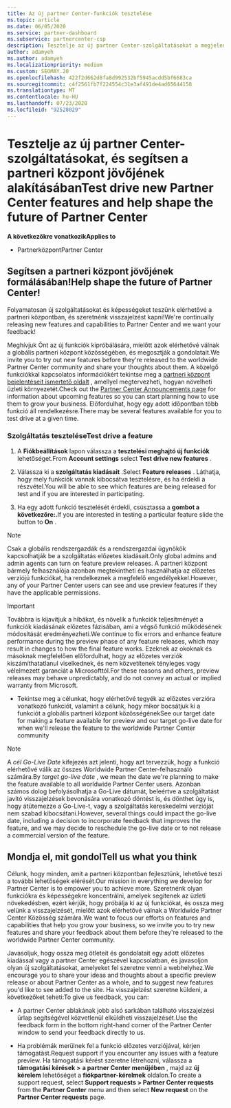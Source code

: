 ```yaml
---
title: Az új partner Center-funkciók tesztelése
ms.topic: article
ms.date: 06/05/2020
ms.service: partner-dashboard
ms.subservice: partnercenter-csp
description: Tesztelje az új partner Center-szolgáltatásokat a megjelenésük előtt, és tudassa velünk, mit gondol. Segítsen a partneri központ jövőjének formálásában!
author: adamyeh
ms.author: adamyeh
ms.localizationpriority: medium
ms.custom: SEOMAY.20
ms.openlocfilehash: 422f2d662d8fa8d992532bf5945acdd5bf6683ca
ms.sourcegitcommit: c4f2561fb7f224554c31e3af491de4ad65644158
ms.translationtype: MT
ms.contentlocale: hu-HU
ms.lasthandoff: 07/23/2020
ms.locfileid: "92528029"
---
```

# <a name="test-drive-new-partner-center-features-and-help-shape-the-future-of-partner-center"></a><span data-ttu-id="d2367-104">Tesztelje az új partner Center-szolgáltatásokat, és segítsen a partneri központ jövőjének alakításában</span><span class="sxs-lookup"><span data-stu-id="d2367-104">Test drive new Partner Center features and help shape the future of Partner Center</span></span>

<span data-ttu-id="d2367-105">**A következőkre vonatkozik**</span><span class="sxs-lookup"><span data-stu-id="d2367-105">**Applies to**</span></span>

- <span data-ttu-id="d2367-106">Partnerközpont</span><span class="sxs-lookup"><span data-stu-id="d2367-106">Partner Center</span></span>

## <a name="help-shape-the-future-of-partner-center"></a><span data-ttu-id="d2367-107">Segítsen a partneri központ jövőjének formálásában!</span><span class="sxs-lookup"><span data-stu-id="d2367-107">Help shape the future of Partner Center!</span></span>

<span data-ttu-id="d2367-108">Folyamatosan új szolgáltatásokat és képességeket teszünk elérhetővé a partneri központban, és szeretnénk visszajelzést kapni!</span><span class="sxs-lookup"><span data-stu-id="d2367-108">We're continually releasing new features and capabilities to Partner Center and we want your feedback!</span></span>

<span data-ttu-id="d2367-109">Meghívjuk Önt az új funkciók kipróbálására, mielőtt azok elérhetővé válnak a globális partneri központ közösségében, és megosztják a gondolatait.</span><span class="sxs-lookup"><span data-stu-id="d2367-109">We invite you to try out new features before they're released to the worldwide Partner Center community and share your thoughts about them.</span></span> <span data-ttu-id="d2367-110">A közelgő funkciókkal kapcsolatos információkért tekintse meg a [partneri központ bejelentéseit ismertető oldalt](announcements/index.md) , amellyel megtervezheti, hogyan növelheti üzleti környezetét.</span><span class="sxs-lookup"><span data-stu-id="d2367-110">Check out the [Partner Center Announcements page](announcements/index.md) for information about upcoming features so you can start planning how to use them to grow your business.</span></span> <span data-ttu-id="d2367-111">Előfordulhat, hogy egy adott időpontban több funkció áll rendelkezésre.</span><span class="sxs-lookup"><span data-stu-id="d2367-111">There may be several features available for you to test drive at a given time.</span></span>

### <a name="test-drive-a-feature"></a><span data-ttu-id="d2367-112">Szolgáltatás tesztelése</span><span class="sxs-lookup"><span data-stu-id="d2367-112">Test drive a feature</span></span>

1. <span data-ttu-id="d2367-113">A **Fiókbeállítások** lapon válassza a **tesztelési meghajtó új funkciók** lehetőséget.</span><span class="sxs-lookup"><span data-stu-id="d2367-113">From **Account settings** select **Test drive new features** .</span></span>

2. <span data-ttu-id="d2367-114">Válassza ki a **szolgáltatás kiadásait** .</span><span class="sxs-lookup"><span data-stu-id="d2367-114">Select **Feature releases** .</span></span> <span data-ttu-id="d2367-115">Láthatja, hogy mely funkciók vannak kibocsátva tesztelésre, és ha érdekli a részvétel.</span><span class="sxs-lookup"><span data-stu-id="d2367-115">You will be able to see which features are being released for test and if you are interested in participating.</span></span>

3. <span data-ttu-id="d2367-116">Ha egy adott funkció tesztelését érdekli, csúsztassa a **gombot a következőre:.**</span><span class="sxs-lookup"><span data-stu-id="d2367-116">If you are interested in testing a particular feature slide the button to **On** .</span></span>

> [!NOTE]  
> <span data-ttu-id="d2367-117">Csak a globális rendszergazdák és a rendszergazdai ügynökök kapcsolhatják be a szolgáltatás előzetes kiadásait.</span><span class="sxs-lookup"><span data-stu-id="d2367-117">Only global admins and admin agents can turn on feature preview releases.</span></span> <span data-ttu-id="d2367-118">A partneri központ bármely felhasználója azonban megtekintheti és használhatja az előzetes verziójú funkciókat, ha rendelkeznek a megfelelő engedélyekkel.</span><span class="sxs-lookup"><span data-stu-id="d2367-118">However, any of your Partner Center users can see and use preview features if they have the applicable permissions.</span></span>

> [!IMPORTANT]  
> <span data-ttu-id="d2367-119">Továbbra is kijavítjuk a hibákat, és növelik a funkciók teljesítményét a funkciók kiadásának előzetes fázisában, ami a végső funkció működésének módosítását eredményezheti.</span><span class="sxs-lookup"><span data-stu-id="d2367-119">We continue to fix errors and enhance feature performance during the preview phase of any feature releases, which may result in changes to how the final feature works.</span></span> <span data-ttu-id="d2367-120">Ezeknek az okoknak és másoknak megfelelően előfordulhat, hogy az előzetes verziók kiszámíthatatlanul viselkednek, és nem közvetítenek tényleges vagy vélelmezett garanciát a Microsofttól.</span><span class="sxs-lookup"><span data-stu-id="d2367-120">For these reasons and others, preview releases may behave unpredictably, and do not convey an actual or implied warranty from Microsoft.</span></span>

- <span data-ttu-id="d2367-121">Tekintse meg a célunkat, hogy elérhetővé tegyék az előzetes verzióra vonatkozó funkciót, valamint a célunk, hogy mikor bocsátjuk ki a funkciót a globális partneri központ közösségének</span><span class="sxs-lookup"><span data-stu-id="d2367-121">See our target date for making a feature available for preview and our target go-live date for when we'll release the feature to the worldwide Partner Center community</span></span>

> [!NOTE]  
> <span data-ttu-id="d2367-122">A *cél Go-Live Date* kifejezés azt jelenti, hogy azt tervezzük, hogy a funkció elérhetővé válik az összes Worldwide Partner Center-felhasználó számára.</span><span class="sxs-lookup"><span data-stu-id="d2367-122">By *target go-live date* , we mean the date we're planning to make the feature available to all worldwide Partner Center users.</span></span> <span data-ttu-id="d2367-123">Azonban számos dolog befolyásolhatja a Go-Live dátumát, beleértve a szolgáltatást javító visszajelzések bevonására vonatkozó döntést is, és dönthet úgy is, hogy átütemezze a Go-Live-t, vagy a szolgáltatás kereskedelmi verzióját nem szabad kibocsátani.</span><span class="sxs-lookup"><span data-stu-id="d2367-123">However, several things could impact the go-live date, including a decision to incorporate feedback that improves the feature, and we may decide to reschedule the go-live date or to not release a commercial version of the feature.</span></span>  
 
## <a name="tell-us-what-you-think"></a><span data-ttu-id="d2367-124">Mondja el, mit gondol</span><span class="sxs-lookup"><span data-stu-id="d2367-124">Tell us what you think</span></span>

<span data-ttu-id="d2367-125">Célunk, hogy minden, amit a partneri központban fejlesztünk, lehetővé teszi a további lehetőségek elérését.</span><span class="sxs-lookup"><span data-stu-id="d2367-125">Our mission in everything we develop for Partner Center is to empower you to achieve more.</span></span> <span data-ttu-id="d2367-126">Szeretnénk olyan funkciókra és képességekre koncentrálni, amelyek segítenek az üzleti növekedésben, ezért kérjük, hogy próbálja ki az új funkciókat, és ossza meg velünk a visszajelzését, mielőtt azok elérhetővé válnak a Worldwide Partner Center Közösség számára.</span><span class="sxs-lookup"><span data-stu-id="d2367-126">We want to focus our efforts on features and capabilities that help you grow your business, so we invite you to try new features and share your feedback about them before they're released to the worldwide Partner Center community.</span></span> 

<span data-ttu-id="d2367-127">Javasoljuk, hogy ossza meg ötleteit és gondolatait egy adott előzetes kiadással vagy a partner Center egészével kapcsolatban, és javasoljon olyan új szolgáltatásokat, amelyeket fel szeretne venni a webhelyhez.</span><span class="sxs-lookup"><span data-stu-id="d2367-127">We encourage you to share your ideas and thoughts about a specific preview release or about Partner Center as a whole, and to suggest new features you'd like to see added to the site.</span></span> <span data-ttu-id="d2367-128">Ha visszajelzést szeretne küldeni, a következőket teheti:</span><span class="sxs-lookup"><span data-stu-id="d2367-128">To give us feedback, you can:</span></span>  

- <span data-ttu-id="d2367-129">A partner Center ablakának jobb alsó sarkában található visszajelzési űrlap segítségével közvetlenül elküldheti visszajelzését.</span><span class="sxs-lookup"><span data-stu-id="d2367-129">Use the feedback form in the bottom right-hand corner of the Partner Center window to send your feedback directly to us.</span></span> 

- <span data-ttu-id="d2367-130">Ha problémák merülnek fel a funkció előzetes verziójával, kérjen támogatást.</span><span class="sxs-lookup"><span data-stu-id="d2367-130">Request support if you encounter any issues with a feature preview.</span></span> <span data-ttu-id="d2367-131">Ha támogatási kérést szeretne létrehozni, válassza a **támogatási kérések >** **a partner Center menüjében** , majd az **új kérelem** lehetőséget a **fiókpartner-kérelmek** oldalon.</span><span class="sxs-lookup"><span data-stu-id="d2367-131">To create a support request, select **Support requests > Partner Center requests** from the **Partner Center** menu and then select **New request** on the **Partner Center requests** page.</span></span>



